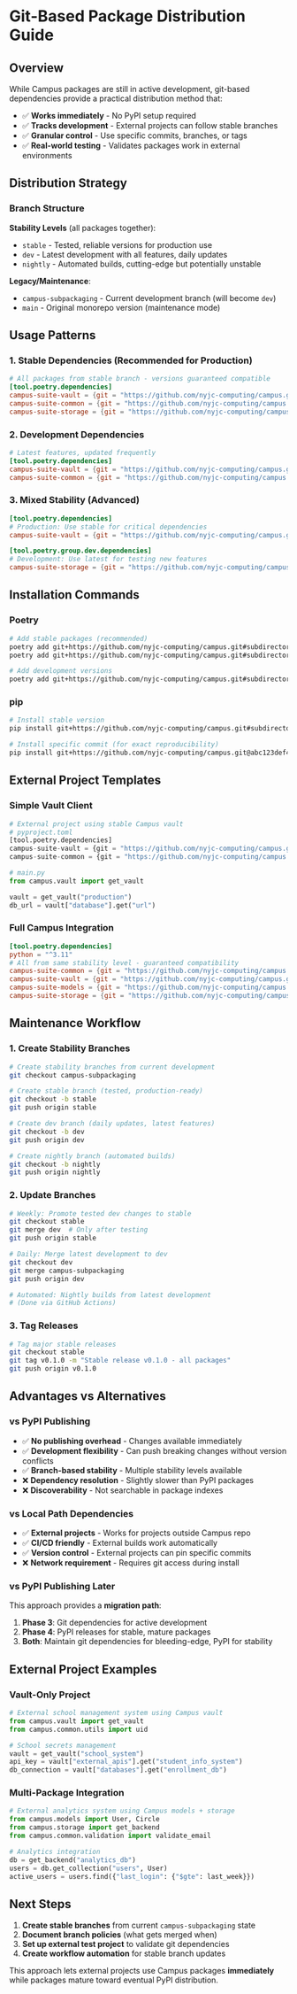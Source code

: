 # Git-Based Package Distribution Guide

## Overview

While Campus packages are still in active development, git-based dependencies provide a practical distribution method that:

- ✅ **Works immediately** - No PyPI setup required
- ✅ **Tracks development** - External projects can follow stable branches  
- ✅ **Granular control** - Use specific commits, branches, or tags
- ✅ **Real-world testing** - Validates packages work in external environments

## Distribution Strategy

### Branch Structure

**Stability Levels** (all packages together):
- `stable` - Tested, reliable versions for production use
- `dev` - Latest development with all features, daily updates
- `nightly` - Automated builds, cutting-edge but potentially unstable

**Legacy/Maintenance**:
- `campus-subpackaging` - Current development branch (will become `dev`)
- `main` - Original monorepo version (maintenance mode)

## Usage Patterns

### 1. Stable Dependencies (Recommended for Production)

```toml
# All packages from stable branch - versions guaranteed compatible
[tool.poetry.dependencies]
campus-suite-vault = {git = "https://github.com/nyjc-computing/campus.git", subdirectory = "campus/vault", branch = "stable"}
campus-suite-common = {git = "https://github.com/nyjc-computing/campus.git", subdirectory = "campus/common", branch = "stable"}
campus-suite-storage = {git = "https://github.com/nyjc-computing/campus.git", subdirectory = "campus/storage", branch = "stable"}
```

### 2. Development Dependencies

```toml
# Latest features, updated frequently
[tool.poetry.dependencies]
campus-suite-vault = {git = "https://github.com/nyjc-computing/campus.git", subdirectory = "campus/vault", branch = "dev"}
campus-suite-common = {git = "https://github.com/nyjc-computing/campus.git", subdirectory = "campus/common", branch = "dev"}
```

### 3. Mixed Stability (Advanced)

```toml
[tool.poetry.dependencies]
# Production: Use stable for critical dependencies
campus-suite-vault = {git = "https://github.com/nyjc-computing/campus.git", subdirectory = "campus/vault", branch = "stable"}

[tool.poetry.group.dev.dependencies]  
# Development: Use latest for testing new features
campus-suite-storage = {git = "https://github.com/nyjc-computing/campus.git", subdirectory = "campus/storage", branch = "dev"}
```

## Installation Commands

### Poetry

```bash
# Add stable packages (recommended)
poetry add git+https://github.com/nyjc-computing/campus.git#subdirectory=campus/vault&branch=stable
poetry add git+https://github.com/nyjc-computing/campus.git#subdirectory=campus/common&branch=stable

# Add development versions
poetry add git+https://github.com/nyjc-computing/campus.git#subdirectory=campus/vault&branch=dev --group dev
```

### pip

```bash
# Install stable version
pip install git+https://github.com/nyjc-computing/campus.git#subdirectory=campus/vault&branch=stable

# Install specific commit (for exact reproducibility)
pip install git+https://github.com/nyjc-computing/campus.git@abc123def456#subdirectory=campus/vault
```

## External Project Templates

### Simple Vault Client

```python
# External project using stable Campus vault
# pyproject.toml
[tool.poetry.dependencies]
campus-suite-vault = {git = "https://github.com/nyjc-computing/campus.git", subdirectory = "campus/vault", branch = "stable"}
campus-suite-common = {git = "https://github.com/nyjc-computing/campus.git", subdirectory = "campus/common", branch = "stable"}

# main.py
from campus.vault import get_vault

vault = get_vault("production")
db_url = vault["database"].get("url")
```

### Full Campus Integration

```toml
[tool.poetry.dependencies]
python = "^3.11"
# All from same stability level - guaranteed compatibility
campus-suite-common = {git = "https://github.com/nyjc-computing/campus.git", subdirectory = "campus/common", branch = "stable"}
campus-suite-vault = {git = "https://github.com/nyjc-computing/campus.git", subdirectory = "campus/vault", branch = "stable"}
campus-suite-models = {git = "https://github.com/nyjc-computing/campus.git", subdirectory = "campus/models", branch = "stable"}
campus-suite-storage = {git = "https://github.com/nyjc-computing/campus.git", subdirectory = "campus/storage", branch = "stable"}
```

## Maintenance Workflow

### 1. Create Stability Branches

```bash
# Create stability branches from current development
git checkout campus-subpackaging

# Create stable branch (tested, production-ready)
git checkout -b stable
git push origin stable

# Create dev branch (daily updates, latest features)
git checkout -b dev  
git push origin dev

# Create nightly branch (automated builds)
git checkout -b nightly
git push origin nightly
```

### 2. Update Branches

```bash
# Weekly: Promote tested dev changes to stable
git checkout stable
git merge dev  # Only after testing
git push origin stable

# Daily: Merge latest development to dev
git checkout dev
git merge campus-subpackaging
git push origin dev

# Automated: Nightly builds from latest development
# (Done via GitHub Actions)
```

### 3. Tag Releases

```bash
# Tag major stable releases
git checkout stable
git tag v0.1.0 -m "Stable release v0.1.0 - all packages"
git push origin v0.1.0
```

## Advantages vs Alternatives

### vs PyPI Publishing
- ✅ **No publishing overhead** - Changes available immediately
- ✅ **Development flexibility** - Can push breaking changes without version conflicts
- ✅ **Branch-based stability** - Multiple stability levels available
- ❌ **Dependency resolution** - Slightly slower than PyPI packages
- ❌ **Discoverability** - Not searchable in package indexes

### vs Local Path Dependencies
- ✅ **External projects** - Works for projects outside Campus repo
- ✅ **CI/CD friendly** - External builds work automatically
- ✅ **Version control** - External projects can pin specific commits
- ❌ **Network requirement** - Requires git access during install

### vs PyPI Publishing Later
This approach provides a **migration path**:
1. **Phase 3**: Git dependencies for active development
2. **Phase 4**: PyPI releases for stable, mature packages
3. **Both**: Maintain git dependencies for bleeding-edge, PyPI for stability

## External Project Examples

### Vault-Only Project

```python
# External school management system using Campus vault
from campus.vault import get_vault
from campus.common.utils import uid

# School secrets management
vault = get_vault("school_system")
api_key = vault["external_apis"].get("student_info_system") 
db_connection = vault["databases"].get("enrollment_db")
```

### Multi-Package Integration

```python
# External analytics system using Campus models + storage
from campus.models import User, Circle
from campus.storage import get_backend
from campus.common.validation import validate_email

# Analytics integration
db = get_backend("analytics_db")
users = db.get_collection("users", User)
active_users = users.find({"last_login": {"$gte": last_week}})
```

## Next Steps

1. **Create stable branches** from current `campus-subpackaging` state
2. **Document branch policies** (what gets merged when)
3. **Set up external test project** to validate git dependencies
4. **Create workflow automation** for stable branch updates

This approach lets external projects use Campus packages **immediately** while packages mature toward eventual PyPI distribution.
